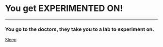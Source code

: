 # You get **EXPERIMENTED ON!**
---

### You go to the doctors, they take you to a lab to experiment on.

[Sleep](./readme.md)
